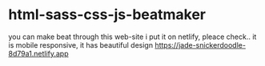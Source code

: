 # html-sass-css-js-beatmaker
you can make beat through this web-site
i put it on netlify, pleace check.. it is mobile responsive, it has beautiful design
https://jade-snickerdoodle-8d79a1.netlify.app
